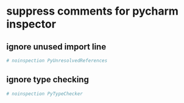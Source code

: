 # suppress comments for pycharm inspector

## ignore unused import line

```py
# noinspection PyUnresolvedReferences
```

## ignore type checking
```py
# noinspection PyTypeChecker
```
